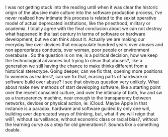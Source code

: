 I was not getting stuck into the reading until when it was clear the historic origin of the abusive male culture into the software production process, i’ve never realized how intimate this process is related to the sexist operative model of actual deprecated institutions, like the priesthood, military or academia. I totally agree with the final conclusion about we can not destroy what happened in the last century in terms of software or hardware development, but we can think about it. Actually we are making our everyday live over devices that encapsulate hundred years over abuses and non appropriates conducts, over woman, poor people or environment overabuse . So the question is on me,  is a political decision, how we keep the technological advances but trying to clean that abuses?, like a generation we still having the chance to make thinks different from a historical stereotype. Going deeper, can we fix that, opening more positions to womens as leaders?, can we fix that, erasing parts of hardware or software build over abuse? I see that obvious question very unlikely. What about make new methods of start developing software, like a starting point over the recent conscient culture, and over the intimacy of both, hw and sw as a transparency machine, near enough to the transparency between networks, devices or physical action, ie: iCloud. Maybe Apple in that instance is a paradox, hardware and software guided by only one will, building over deprecated ways of thinking, but, what if we will reign that will?, without surveillance, without economic class or racial bias?, without the learning curve as a step for old generations?. Sounds like a something doable.